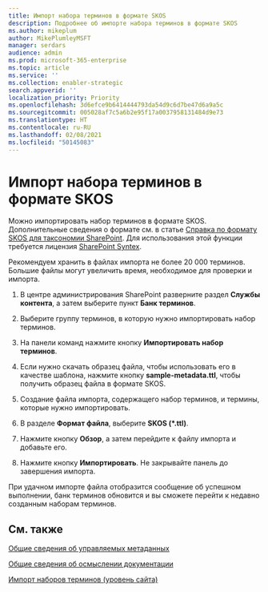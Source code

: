 ```yaml
---
title: Импорт набора терминов в формате SKOS
description: Подробнее об импорте набора терминов в формате SKOS
ms.author: mikeplum
author: MikePlumleyMSFT
manager: serdars
audience: admin
ms.prod: microsoft-365-enterprise
ms.topic: article
ms.service: ''
ms.collection: enabler-strategic
search.appverid: ''
localization_priority: Priority
ms.openlocfilehash: 3d6efce9b6414444793da54d9c6d7be47d6a9a5c
ms.sourcegitcommit: 005028af7c5a6b2e95f17a0037958131484d9e73
ms.translationtype: HT
ms.contentlocale: ru-RU
ms.lasthandoff: 02/08/2021
ms.locfileid: "50145083"
---
```

# <a name="import-a-term-set-using-a-skos-based-format"></a>Импорт набора терминов в формате SKOS

Можно импортировать набор терминов в формате SKOS. Дополнительные сведения о формате см. в статье [Справка по формату SKOS для таксономии SharePoint](skos-format-reference.md). Для использования этой функции требуется лицензия [SharePoint Syntex](index.md).

Рекомендуем хранить в файлах импорта не более 20 000 терминов. Большие файлы могут увеличить время, необходимое для проверки и импорта.

1. В центре администрирования SharePoint разверните раздел **Службы контента**, а затем выберите пункт **Банк терминов**.

2. Выберите группу терминов, в которую нужно импортировать набор терминов.

3. На панели команд нажмите кнопку **Импортировать набор терминов**.
 
4.  Если нужно скачать образец файла, чтобы использовать его в качестве шаблона, нажмите кнопку **sample-metadata.ttl**, чтобы получить образец файла в формате SKOS.
 
5.  Создание файла импорта, содержащего набор терминов, и термины, которые нужно импортировать.

6.  В разделе **Формат файла**, выберите **SKOS (*.ttl)**.

7.  Нажмите кнопку **Обзор**, а затем перейдите к файлу импорта и добавьте его.

8.  Нажмите кнопку **Импортировать**. Не закрывайте панель до завершения импорта.

При удачном импорте файла отобразится сообщение об успешном выполнении, банк терминов обновится и вы сможете перейти к недавно созданным наборам терминов.

## <a name="see-also"></a>См. также

[Общие сведения об управляемых метаданных](https://docs.microsoft.com/sharepoint/managed-metadata)

[Общие сведения об осмыслении документации](document-understanding-overview.md)

[Импорт наборов терминов (уровень сайта)](https://support.microsoft.com/office/168fbc86-7fce-4288-9a1f-b83fc3921c18)
